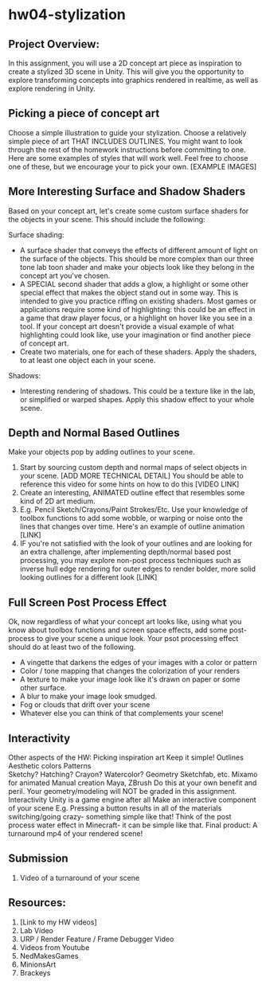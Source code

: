 # hw04-stylization

## Project Overview:
In this assignment, you will use a 2D concept art piece as inspiration to create a stylized 3D scene in Unity. This will give you the opportunity to explore transforming concepts into graphics rendered in realtime, as well as explore rendering in Unity.

## Picking a piece of concept art
Choose a simple illustration to guide your stylization. Choose a relatively simple piece of art THAT INCLUDES OUTLINES. You might want to look through the rest of the homework instructions before committing to one. Here are some examples of styles that will work well. Feel free to choose one of these, but we encourage your to pick your own.
[EXAMPLE IMAGES]


## More Interesting Surface and Shadow Shaders
Based on your concept art, let's create some custom surface shaders for the objects in your scene. This should include the following:

Surface shading:
  * A surface shader that conveys the effects of different amount of light on the surface of the objects. This should be more complex than our three tone lab toon shader and make your objects look like they belong in the concept art you've chosen.
  * A SPECIAL second shader that adds a glow, a highlight or some other special effect that makes the object stand out in some way. This is intended to give you practice riffing on existing shaders. Most games or applications require some kind of highlighting: this could be an effect in a game that draw player focus, or a highlight on hover like you see in a tool. If your concept art doesn't provide a visual example of what highlighting could look like, use your imagination or find another piece of concept art.
  * Create two materials, one for each of these shaders. Apply the shaders, to at least one object each in your scene.

Shadows:
* Interesting rendering of shadows. This could be a texture like in the lab, or simplified or warped shapes. Apply this shadow effect to your whole scene.

## Depth and Normal Based Outlines
Make your objects pop by adding outlines to your scene. 
1. Start by sourcing custom depth and normal maps of select objects in your scene. [ADD MORE TECHNICAL DETAIL] You should be able to reference this video for some hints on how to do this [VIDEO LINK]
2. Create an interesting, ANIMATED outline effect that resembles some kind of 2D art medium.
  1. E.g. Pencil Sketch/Crayons/Paint Strokes/Etc. Use your knowledge of toolbox functions to add some wobble, or warping or noise onto the lines that changes over time. Here's an example of outline animation [LINK]
  2. IF you're not satisfied with the look of your outlines and are looking for an extra challenge, after implementing depth/normal based post processing, you may explore non-post process techniques such as inverse hull edge rendering for outer edges to render bolder, more solid looking outlines for a different look [LINK]

## Full Screen Post Process Effect
Ok, now regardless of what your concept art looks like, using what you know about toolbox functions and screen space effects, add some post-process to give your scene a unique look. Your psot processing effect should do at least two of the following.
* A vingette that darkens the edges of your images with a color or pattern
* Color / tone mapping that changes the colorization of your renders
* A texture to make your image look like it's drawn on paper or some other surface.
* A blur to make your image look smudged.
* Fog or clouds that drift over your scene
* Whatever else you can think of that complements your scene!

## Interactivity


Other aspects of the HW:
Picking inspiration art
Keep it simple!
Outlines
Aesthetic colors
Patterns	
Sketchy? Hatching? Crayon? Watercolor?
Geometry
Sketchfab, etc.
Mixamo for animated
Manual creation
Maya, ZBrush
Do this at your own benefit and peril. Your geometry/modeling will NOT be graded in this assignment. 
Interactivity
Unity is a game engine after all
Make an interactive component of your scene
E.g. Pressing a button results in all of the materials switching/going crazy- something simple like that!
Think of the post process water effect in Minecraft- it can be simple like that.
Final product:
A turnaround mp4 of your rendered scene!

## Submission
1. Video of a turnaround of your scene

## Resources:
1. [Link to my HW videos]
2. Lab Video
3. URP / Render Feature / Frame Debugger Video
4. Videos from Youtube
  1. NedMakesGames
  2. MinionsArt
  3. Brackeys
